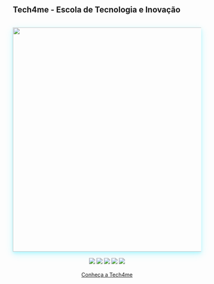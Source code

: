 ## Tech4me - Escola de Tecnologia e Inovação

<br>

<div align="center"> 
        <img src="https://www.tech4me.com.br/img/foto_sede_tech4me_03.jpg" style="max-width: 100%; width: 600px; box-shadow: 0 4px 8px 0 rgba(0, 229, 255, 0.2), 0 6px 20px 0 rgba(0, 229, 255, 0.2);">
</div>
        
<br>
        
<div align="center"> 
  <a href="https://www.youtube.com/channel/UCXgDUn-KjAZ1AKs8X2OzR5w" target="_blank"><img src="https://img.shields.io/badge/YouTube-DD0000?style=for-the-badge&logo=youtube&logoColor=white" target="_blank"></a>
  <a href="https://www.instagram.com/tech4me_br/" target="_blank"><img src="https://img.shields.io/badge/-Instagram-%23E4405F?style=for-the-badge&logo=instagram&logoColor=white" target="_blank"></a>
  <a href="https://www.facebook.com/tech4mebr/" target="_blank"><img src="https://img.shields.io/badge/-Facebook-%230055B5?style=for-the-badge&logo=instagram&logoColor=white" target="_blank"></a>
  <a href = "mailto:contato@tech4me.com.br"><img src="https://img.shields.io/badge/-Gmail-FF0000?style=for-the-badge&logo=gmail&logoColor=white" target="_blank"></a>
  <a href="https://br.linkedin.com/company/tech4mebr" target="_blank"><img src="https://img.shields.io/badge/-LinkedIn-%230077B5?style=for-the-badge&logo=linkedin&logoColor=white" target="_blank"></a> 
  <br>
  <br>
  <a href="https://www.tech4me.com.br/quem-somos" target="_blank">Conheça a Tech4me</a>   
</div>
        
</div>

